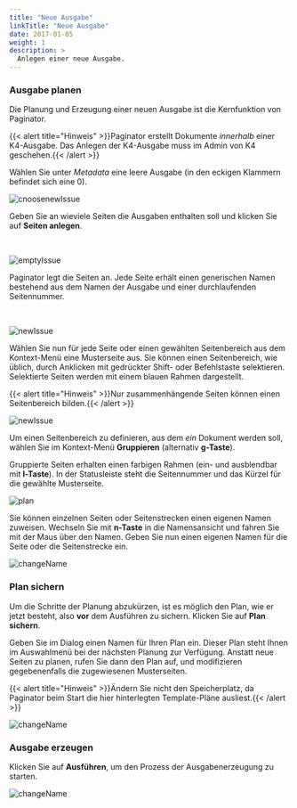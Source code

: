 ```yaml
---
title: "Neue Ausgabe"
linkTitle: "Neue Ausgabe"
date: 2017-01-05
weight: 1
description: >
  Anlegen einer neue Ausgabe.
---
```


### Ausgabe planen
Die Planung und Erzeugung einer neuen Ausgabe ist die Kernfunktion von Paginator.

{{< alert title="Hinweis" >}}Paginator erstellt Dokumente *innerhalb* einer K4-Ausgabe. Das Anlegen der K4-Ausgabe muss im Admin von K4 geschehen.{{< /alert >}}



Wählen Sie unter *Metadata* eine leere Ausgabe (in den eckigen Klammern befindet sich eine 0).

![cnoosenewIssue](/images/choosenewissue.png)


Geben Sie an wieviele Seiten die Ausgaben enthalten soll und klicken Sie auf **Seiten anlegen**.

<br>

![emptyIssue](/images/emptyIssue.png)


Paginator legt die Seiten an. Jede Seite erhält einen generischen Namen bestehend aus dem Namen der Ausgabe und einer durchlaufenden Seitennummer.

<br>

![newIssue](/images/newIssue.png)


Wählen Sie nun für jede Seite oder einen gewählten Seitenbereich aus dem Kontext-Menü eine Musterseite aus. Sie können einen Seitenbereich, wie üblich, durch Anklicken mit gedrückter Shift- oder Befehlstaste selektieren. Selektierte Seiten werden mit einem blauen Rahmen dargestellt.

{{< alert title="Hinweis" >}}Nur zusammenhängende Seiten können einen Seitenbereich bilden.{{< /alert >}}



![newIssue](/images/kontext.png)


Um einen Seitenbereich zu definieren, aus dem *ein* Dokument werden soll, wählen Sie im Kontext-Menü **Gruppieren** (alternativ **g-Taste**).

Gruppierte Seiten erhalten einen farbigen Rahmen (ein- und ausblendbar mit **l-Taste**). In der Statusleiste steht die Seitennummer und das Kürzel für die gewählte Musterseite.

![plan](/images/plan.png)



Sie können einzelnen Seiten oder Seitenstrecken einen eigenen Namen zuweisen. Wechseln Sie mit **n-Taste** in die Namensansicht und fahren Sie mit der Maus über den Namen. Geben Sie nun einen eigenen Namen für die Seite oder die Seitenstrecke ein. 

![changeName](/images/changeName.png)


### Plan sichern

Um die Schritte der Planung abzukürzen, ist es möglich den Plan, wie er jetzt besteht, also **vor** dem Ausführen zu sichern.
Klicken Sie auf **Plan sichern**.

Geben Sie im Dialog einen Namen für Ihren Plan ein. Dieser Plan steht Ihnen im Auswahlmenü bei der nächsten Planung zur Verfügung. Anstatt neue Seiten zu planen, rufen Sie dann den Plan auf, und modifizieren gegebenenfalls die zugewiesenen Musterseiten.

{{< alert title="Hinweis" >}}Ändern Sie nicht den Speicherplatz, da Paginator beim Start die hier hinterlegten Template-Pläne ausliest.{{< /alert >}}

![changeName](/images/savePlan.png)



### Ausgabe erzeugen

Klicken Sie auf **Ausführen**, um den Prozess der Ausgabenerzeugung zu starten.

![changeName](/images/process.png)
